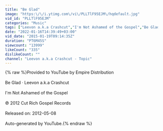 ```yaml
---
title: "Be Glad"
image: "https:\/\/i.ytimg.com\/vi\/PLLTlF95EJM\/hqdefault.jpg"
vid_id: "PLLTlF95EJM"
categories: "Music"
tags: ["Leevon a.k.a Crashcut","I'm Not Ashamed of the Gospel","Be Glad"]
date: "2022-01-16T14:39:49+03:00"
vid_date: "2015-01-19T09:14:35Z"
duration: "PT6M45S"
viewcount: "13999"
likeCount: "335"
dislikeCount: ""
channel: "Leevon a.k.a Crashcut - Topic"
---
```

{% raw %}Provided to YouTube by Empire Distribution<br /><br />Be Glad · Leevon a.k.a Crashcut<br /><br />I'm Not Ashamed of the Gospel<br /><br />℗ 2012 Cut Rich Gospel Records<br /><br />Released on: 2012-05-08<br /><br />Auto-generated by YouTube.{% endraw %}
